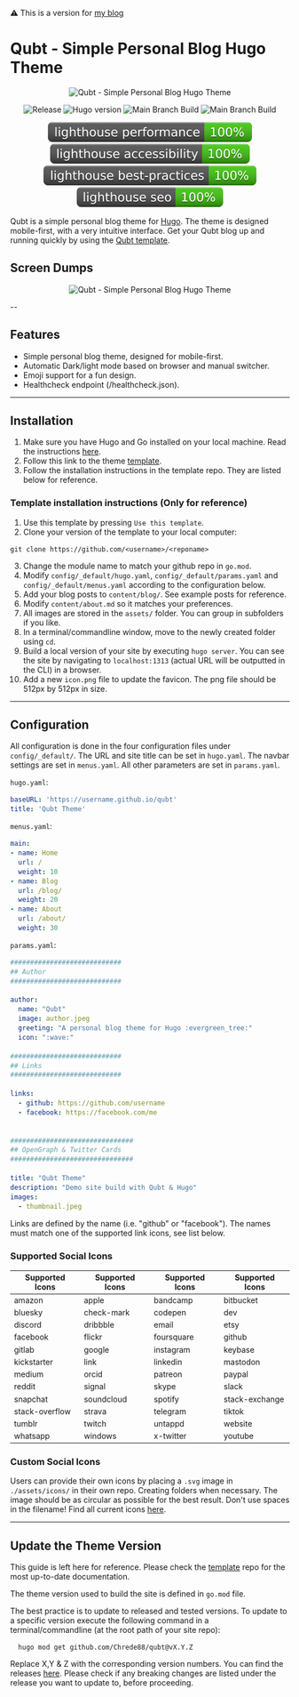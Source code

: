 ⚠️ This is a version for [my blog](https://4strodev.com)

# Qubt - Simple Personal Blog Hugo Theme

<p align="center">
  <img src="https://raw.githubusercontent.com/chrede88/qubt/main/images/screenshot.png" alt="Qubt - Simple Personal Blog Hugo Theme">
</p>

<p align="center">
  <img src="https://img.shields.io/github/v/release/chrede88/qubt?color=blue" alt="Release">
  <img src="https://img.shields.io/badge/min_Hugo-v0.119.0-blue" alt="Hugo version">
  <img src="https://github.com/Chrede88/qubt/actions/workflows/testBuild.yml/badge.svg" alt="Main Branch Build">
  <img src="https://github.com/Chrede88/qubt/actions/workflows/buildDeploy.yml/badge.svg" alt="Main Branch Build">
</p>
<p align="center">
  <img src="https://raw.githubusercontent.com/chrede88/qubt/main/lighthouse/lighthouse_performance.svg" alt="Performace">
  <img src="https://raw.githubusercontent.com/chrede88/qubt/main/lighthouse/lighthouse_accessibility.svg" alt="Accessibility">
  <img src="https://raw.githubusercontent.com/chrede88/qubt/main/lighthouse/lighthouse_best-practices.svg" alt="Best Practices">
  <img src="https://raw.githubusercontent.com/chrede88/qubt/main/lighthouse/lighthouse_seo.svg" alt="SEO">
</p>

Qubt is a simple personal blog theme for [Hugo](https://gohugo.io). The theme is designed mobile-first, with a very intuitive interface. Get your Qubt blog up and running quickly by using the [Qubt template](https://github.com/Chrede88/qubtTemplate).

## Screen Dumps

<p align="center">
  <img src="https://raw.githubusercontent.com/chrede88/qubt/main/images/screendump.png" alt="Qubt - Simple Personal Blog Hugo Theme">
</p>

--

## Features

- Simple personal blog theme, designed for mobile-first.
- Automatic Dark/light mode based on browser and manual switcher.
- Emoji support for a fun design.
- Healthcheck endpoint (/healthcheck.json).

---

## Installation

1) Make sure you have Hugo and Go installed on your local machine. Read the instructions [here](https://gohugo.io/installation/).
2) Follow this link to the theme [template](https://github.com/Chrede88/qubtTemplate).
3) Follow the installation instructions in the template repo. They are listed below for reference.

### Template installation instructions (Only for reference) 
1) Use this template by pressing `Use this template`.
2) Clone your version of the template to your local computer:
```shell
git clone https://github.com/<username>/<reponame>
```
3) Change the module name to match your github repo in `go.mod`.
4) Modify `config/_default/hugo.yaml`, `config/_default/params.yaml` and `config/_default/menus.yaml` according to the configuration below.
5) Add your blog posts to `content/blog/`. See example posts for reference.
6) Modify `content/about.md` so it matches your preferences.
7) All images are stored in the `assets/` folder. You can group in subfolders if you like.
8) In a terminal/commandline window, move to the newly created folder using `cd`.
9) Build a local version of your site by executing `hugo server`. You can see the site by navigating to `localhost:1313` (actual URL will be outputted in the CLI) in a browser.
10) Add a new `icon.png` file to update the favicon. The png file should be 512px by 512px in size.

---

## Configuration

All configuration is done in the four configuration files under `config/_default/`. The URL and site title can be set in `hugo.yaml`. The navbar settings are set in `menus.yaml`. All other parameters are set in `params.yaml`.

`hugo.yaml`:
```yaml
baseURL: 'https://username.github.io/qubt'
title: 'Qubt Theme'
```

`menus.yaml`:
```yaml
main:
- name: Home
  url: /
  weight: 10
- name: Blog
  url: /blog/
  weight: 20
- name: About
  url: /about/
  weight: 30
```

`params.yaml`:
```yaml
############################
## Author
############################

author:
  name: "Qubt"
  image: author.jpeg
  greeting: "A personal blog theme for Hugo :evergreen_tree:"
  icon: ":wave:"

############################
## Links
############################

links:
  - github: https://github.com/username
  - facebook: https://facebook.com/me
 

###############################
## OpenGraph & Twitter Cards
###############################

title: "Qubt Theme"
description: "Demo site build with Qubt & Hugo"
images:
  - thumbnail.jpeg
```

Links are defined by the name (i.e. "github" or "facebook"). The names must match one of the supported link icons, see list below.

### Supported Social Icons
| **Supported Icons** | **Supported Icons** | **Supported Icons** | **Supported Icons** |
| --- | --- | --- | --- |
| amazon | apple | bandcamp | bitbucket | 
| bluesky | check-mark | codepen | dev |
| discord | dribbble | email | etsy |
| facebook | flickr | foursquare | github |
| gitlab | google | instagram | keybase |
| kickstarter | link | linkedin | mastodon |
| medium | orcid | patreon | paypal | pinterest |
| reddit | signal | skype | slack |
| snapchat | soundcloud | spotify | stack-exchange |
| stack-overflow | strava | telegram | tiktok |
| tumblr | twitch | untappd | website |
| whatsapp | windows | x-twitter | youtube |


### Custom Social Icons
Users can provide their own icons by placing a `.svg` image in `./assets/icons/` in their own repo. Creating folders when necessary. The image should be as circular as possible for the best result. Don't use spaces in the filename! Find all current icons [here](https://github.com/chrede88/qubt/tree/main/assets/icons).

---

## Update the Theme Version

This guide is left here for reference. Please check the [template](https://github.com/Chrede88/qubtTemplate#readme) repo for the most up-to-date documentation.

The theme version used to build the site is defined in `go.mod` file.

The best practice is to update to released and tested versions. To update to a specific version execute the following command in a terminal/commandline (at the root path of your site repo):

```shell
  hugo mod get github.com/Chrede88/qubt@vX.Y.Z
```
Replace X,Y & Z with the corresponding version numbers. You can find the releases [here](https://github.com/Chrede88/qubt/releases). Please check if any breaking changes are listed under the release you want to update to, before proceeding.
